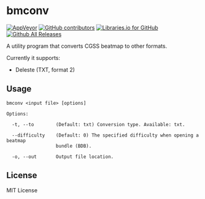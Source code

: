 # bmconv

[![AppVeyor](https://img.shields.io/appveyor/ci/hozuki/bmconv.svg)](https://ci.appveyor.com/project/hozuki/bmconv)
[![GitHub contributors](https://img.shields.io/github/contributors/OpenCGSS/bmconv.svg)](https://github.com/OpenCGSS/bmconv/graphs/contributors)
[![Libraries.io for GitHub](https://img.shields.io/librariesio/github/OpenCGSS/bmconv.svg)](https://github.com/OpenCGSS/bmconv)
[![Github All Releases](https://img.shields.io/github/downloads/OpenCGSS/bmconv/total.svg)](https://github.com/OpenCGSS/bmconv/releases)

A utility program that converts CGSS beatmap to other formats.

Currently it supports:

- Deleste (TXT, format 2)

## Usage

```plain
bmconv <input file> [options]

Options:

  -t, --to        (Default: txt) Conversion type. Available: txt.

  --difficulty    (Default: 0) The specified difficulty when opening a beatmap
                  bundle (BDB).

  -o, --out       Output file location.
```

## License

MIT License
